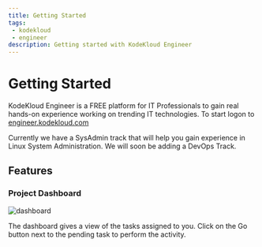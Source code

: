 ```yaml
---
title: Getting Started
tags: 
 - kodekloud
 - engineer
description: Getting started with KodeKloud Engineer
---
```


# Getting Started

KodeKloud Engineer is a FREE platform for IT Professionals to gain real hands-on experience working on trending IT 
technologies. To start logon to [engineer.kodekloud.com](https://engineer.kodekloud.com/practice)

Currently we have a SysAdmin track that will help you gain experience in Linux System Administration. 
We will soon be adding a DevOps Track.

## Features

### Project Dashboard

![dashboard](images/dashboard.png)

The dashboard gives a view of the tasks assigned to you. Click on the Go button next to the pending task to 
perform the activity.
